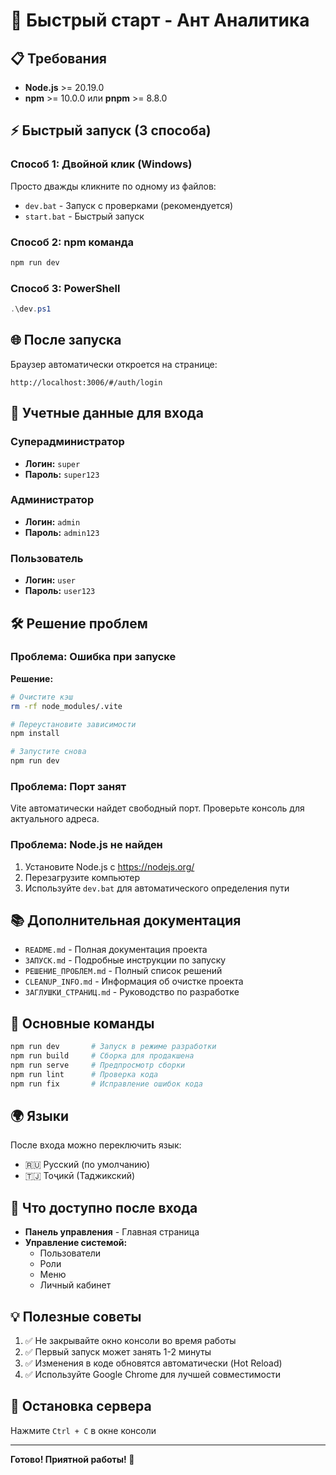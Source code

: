 # 🚀 Быстрый старт - Ант Аналитика

## 📋 Требования

- **Node.js** >= 20.19.0
- **npm** >= 10.0.0 или **pnpm** >= 8.8.0

## ⚡ Быстрый запуск (3 способа)

### Способ 1: Двойной клик (Windows)

Просто дважды кликните по одному из файлов:
- `dev.bat` - Запуск с проверками (рекомендуется)
- `start.bat` - Быстрый запуск

### Способ 2: npm команда

```bash
npm run dev
```

### Способ 3: PowerShell

```powershell
.\dev.ps1
```

## 🌐 После запуска

Браузер автоматически откроется на странице:
```
http://localhost:3006/#/auth/login
```

## 🔐 Учетные данные для входа

### Суперадминистратор
- **Логин:** `super`
- **Пароль:** `super123`

### Администратор
- **Логин:** `admin`
- **Пароль:** `admin123`

### Пользователь
- **Логин:** `user`
- **Пароль:** `user123`

## 🛠 Решение проблем

### Проблема: Ошибка при запуске

**Решение:**
```bash
# Очистите кэш
rm -rf node_modules/.vite

# Переустановите зависимости
npm install

# Запустите снова
npm run dev
```

### Проблема: Порт занят

Vite автоматически найдет свободный порт. Проверьте консоль для актуального адреса.

### Проблема: Node.js не найден

1. Установите Node.js с https://nodejs.org/
2. Перезагрузите компьютер
3. Используйте `dev.bat` для автоматического определения пути

## 📚 Дополнительная документация

- `README.md` - Полная документация проекта
- `ЗАПУСК.md` - Подробные инструкции по запуску
- `РЕШЕНИЕ_ПРОБЛЕМ.md` - Полный список решений
- `CLEANUP_INFO.md` - Информация об очистке проекта
- `ЗАГЛУШКИ_СТРАНИЦ.md` - Руководство по разработке

## 🎯 Основные команды

```bash
npm run dev       # Запуск в режиме разработки
npm run build     # Сборка для продакшена
npm run serve     # Предпросмотр сборки
npm run lint      # Проверка кода
npm run fix       # Исправление ошибок кода
```

## 🌍 Языки

После входа можно переключить язык:
- 🇷🇺 Русский (по умолчанию)
- 🇹🇯 Тоҷикӣ (Таджикский)

## 🎨 Что доступно после входа

- **Панель управления** - Главная страница
- **Управление системой:**
  - Пользователи
  - Роли
  - Меню
  - Личный кабинет

## 💡 Полезные советы

1. ✅ Не закрывайте окно консоли во время работы
2. ✅ Первый запуск может занять 1-2 минуты
3. ✅ Изменения в коде обновятся автоматически (Hot Reload)
4. ✅ Используйте Google Chrome для лучшей совместимости

## 🛑 Остановка сервера

Нажмите `Ctrl + C` в окне консоли

---

**Готово! Приятной работы! 🎉**